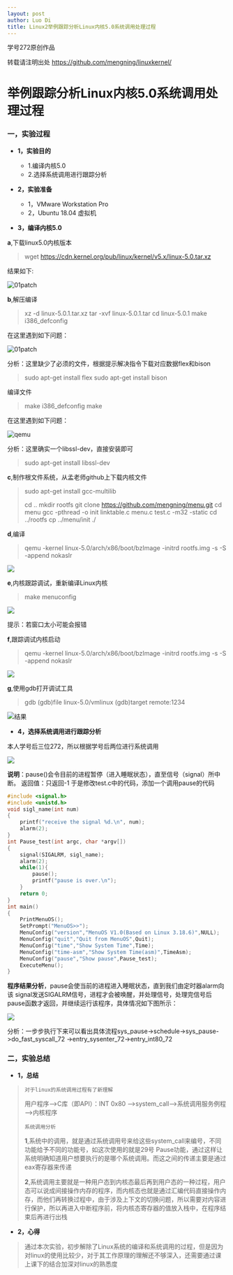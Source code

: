 ```yaml
---
layout: post
author: Luo Di
title: Linux2举例跟踪分析Linux内核5.0系统调用处理过程
---
```


学号272原创作品

转载请注明出处  <https://github.com/mengning/linuxkernel/>

# 举例跟踪分析Linux内核5.0系统调用处理过程

### 一，实验过程

* **1，实验目的**
  * 1.编译内核5.0
  * 2.选择系统调用进行跟踪分析

* **2，实验准备**
  * 1，VMware Workstation Pro
  * 2，Ubuntu 18.04 虚拟机

* **3，编译内核5.0**

**a**,下载linux5.0内核版本

>wget https://cdn.kernel.org/pub/linux/kernel/v5.x/linux-5.0.tar.xz

结果如下:

![01patch](https://github.com/rodyyyy/rodyyyy.github.io/raw/master/images/1.png)

**b**,解压编译

>xz -d linux-5.0.1.tar.xz
>tar -xvf linux-5.0.1.tar
>cd linux-5.0.1
>make i386_defconfig

在这里遇到如下问题：

![01patch](https://github.com/rodyyyy/rodyyyy.github.io/raw/master/images/2.png)

分析：这里缺少了必须的文件，根据提示解决指令下载对应数据flex和bison

>sudo apt-get install flex
>sudo apt-get install bison

编译文件

>make i386_defconfig
>make 

在这里遇到如下问题：

![qemu](https://github.com/rodyyyy/rodyyyy.github.io/raw/master/images/3.png)

分析：这里确实一个libssl-dev，直接安装即可

>sudo apt-get install libssl-dev

**c**,制作根文件系统，从孟老师github上下载内核文件

>sudo apt-get install gcc-multilib
>
>cd ..
>mkdir rootfs
>git clone https://github.com/mengning/menu.git
>cd menu
>gcc -pthread -o init linktable.c menu.c test.c -m32 -static
>cd ../rootfs
>cp ../menu/init ./

**d**,编译

> qemu -kernel linux-5.0/arch/x86/boot/bzImage -initrd rootfs.img -s -S -append nokaslr

![](https://github.com/rodyyyy/rodyyyy.github.io/raw/master/images/4.png)

**e**,内核跟踪调试，重新编译Linux内核

> make menuconfig

![](https://github.com/rodyyyy/rodyyyy.github.io/raw/master/images/5.png)

提示：若窗口太小可能会报错

**f**,跟踪调试内核启动

>qemu -kernel linux-5.0/arch/x86/boot/bzImage -initrd rootfs.img -s -S -append nokaslr

![](https://github.com/rodyyyy/rodyyyy.github.io/raw/master/images/6.png)

**g**,使用gdb打开调试工具

> gdb 
> (gdb)file linux-5.0/vmlinux 
> (gdb)target remote:1234 

![结果](https://github.com/rodyyyy/rodyyyy.github.io/raw/master/images/7.png)

* **4，选择系统调用进行跟踪分析**

本人学号后三位272，所以根据学号后两位进行系统调用

![](https://github.com/rodyyyy/rodyyyy.github.io/raw/master/images/8.png)

**说明**：pause()会令目前的进程暂停（进入睡眠状态），直至信号（signal）所中断。
返回值：只返回-1
于是修改test.c中的代码，添加一个调用pause的代码

```c
#include <signal.h>
#include <unistd.h>
void sigl_name(int num)
{
    printf("receive the signal %d.\n", num);
    alarm(2);
}
int Pause_test(int argc, char *argv[])
{
    signal(SIGALRM, sigl_name);
    alarm(2);
    while(1){
        pause();
        printf("pause is over.\n");
    }
    return 0;
}
int main()
{
    PrintMenuOS();
    SetPrompt("MenuOS>>");
    MenuConfig("version","MenuOS V1.0(Based on Linux 3.18.6)",NULL);
    MenuConfig("quit","Quit from MenuOS",Quit);
    MenuConfig("time","Show System Time",Time);
    MenuConfig("time-asm","Show System Time(asm)",TimeAsm);
    MenuConfig("pause","Show pause",Pause_test);
    ExecuteMenu();
}
```

**程序结果分析**，pause会使当前的进程进入睡眠状态，直到我们由定时器alarm向该 signal发送SIGALRM信号，进程才会被唤醒，并处理信号，处理完信号后pause函数才返回，并继续运行该程序，具体情况如下图所示：

![](https://github.com/rodyyyy/rodyyyy.github.io/raw/master/images/9.png)

分析：一步步执行下来可以看出具体流程sys_pause->schedule->sys_pause->do_fast_syscall_72
->entry_sysenter_72->entry_int80_72

###  二，实验总结

* **1，总结**

>`对于linux的系统调用过程有了新理解`
>
>用户程序——>C库（即API）：INT 0x80 ——>system_call——>系统调用服务例程——>内核程序
>
>`系统调用分析`
>
>**1**,系统中的调用，就是通过系统调用号来给这些system_call来编号，不同功能给予不同的功能号，如这次使用的就是29号 Pause功能，通过这样让系统明确知道用户想要执行的是哪个系统调用。而这之间的传递主要是通过eax寄存器来传递
>
>**2**,系统调用主要就是一种用户态到内核态最后再到用户态的一种过程，用户态可以说成间接操作内存的程序，而内核态也就是通过汇编代码直接操作内存，而他们再转换过程中，由于涉及上下文的切换问题，所以需要对内容进行保护，所以再进入中断程序前，将内核态寄存器的值放入栈中，在程序结束后再进行出栈

* **2，心得**

> 通过本次实验，初步解除了Linux系统的编译和系统调用的过程，但是因为对linux的使用比较少，对于其工作原理的理解还不够深入，还需要通过课上课下的结合加深对linux的熟悉度